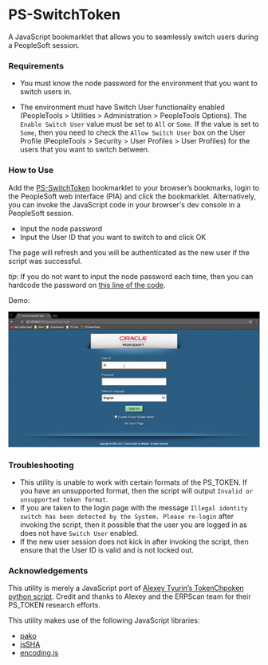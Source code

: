# PS-SwitchToken

A JavaScript bookmarklet that allows you to seamlessly switch users during a PeopleSoft session.


### Requirements
- You must know the node password for the environment that you want to switch users in.

- The environment must have Switch User functionality enabled (PeopleTools > Utilities > Administration > PeopleTools Options).  The `Enable Switch User` value must be set to `All` or `Some`.  If the value is set to `Some`, then you need to check the `Allow Switch User` box on the User Profile (PeopleTools > Security > User Profiles > User Profiles) for the users that you want to switch between.

### How to Use
Add the [PS-SwitchToken](javascript:(function()%7Bfunction%20callback%28%29%7BparseTT%28%29%7Dvar%20s%3Ddocument.createElement%28%22script%22%29%3Bs.src%3D%22https%3A%2F%2Fcoltonfischer.github.io%2Fps-switchtoken%2FPS-SwitchToken.js%22%3Bif%28s.addEventListener%29%7Bs.addEventListener%28%22load%22%2Ccallback%2Cfalse%29%7Delse%20if%28s.readyState%29%7Bs.onreadystatechange%3Dcallback%7Ddocument.body.appendChild%28s%29%3B%7D)()) bookmarklet to your browser’s bookmarks, login to the PeopleSoft web interface (PIA) and click the bookmarklet.  Alternatively, you can invoke the JavaScript code in your browser's dev console in a PeopleSoft session. 

-	Input the node password
-	Input the User ID that you want to switch to and click OK

The page will refresh and you will be authenticated as the new user if the script was successful.

_tip_: If you do not want to input the node password each time, then you can hardcode the password on [this line of the code](https://github.com/coltonfischer/ps-switchtoken/blob/master/PS-SwitchToken.js#L91).

Demo:

![PS-SwitchToken Demo](PS-SwitchToken_Demo.gif)

### Troubleshooting
- This utility is unable to work with certain formats of the PS_TOKEN.  If you have an unsupported format, then the script will output `Invalid or unsupported token format`.  
- If you are taken to the login page with the message `Illegal identity switch has been detected by the System. Please re-login` after invoking the script, then it possible that the user you are logged in as does not have `Switch User` enabled.
- If the new user session does not kick in after invoking the script, then ensure that the User ID is valid and is not locked out.

### Acknowledgements
This utility is merely a JavaScript port of [Alexey Tyurin’s TokenChpoken python script](https://erpscan.com/press-center/blog/peoplesoft-security-part-4-peoplesoft-pentest-using-tokenchpoken-tool/).  Credit and thanks to Alexey and the ERPScan team for their PS_TOKEN research efforts.  

This utility makes use of the following JavaScript libraries: 
- [pako](https://github.com/nodeca/pako)
- [jsSHA](https://github.com/Caligatio/jsSHA)
- [encoding.js](https://github.com/polygonplanet/encoding.js/)
